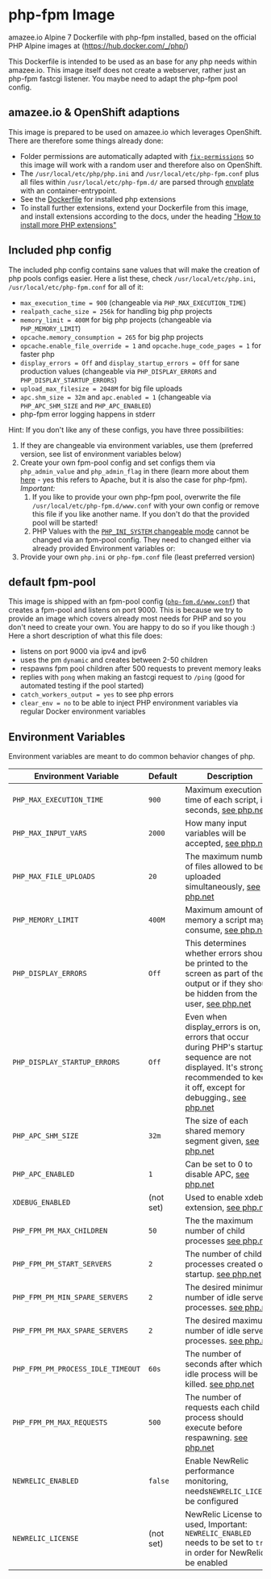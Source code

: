 # php-fpm Image

amazee.io Alpine 7 Dockerfile with php-fpm installed, based on the official PHP Alpine images at (https://hub.docker.com/_/php/)

This Dockerfile is intended to be used as an base for any php needs within amazee.io. This image itself does not create a webserver, rather just an php-fpm fastcgi listener. You maybe need to adapt the php-fpm pool config.

## amazee.io & OpenShift adaptions

This image is prepared to be used on amazee.io which leverages OpenShift. There are therefore some things already done:

- Folder permissions are automatically adapted with [`fix-permissions`](https://github.com/sclorg/s2i-base-container/blob/master/core/root/usr/bin/fix-permissions) so this image will work with a random user and therefore also on OpenShift.
- The `/usr/local/etc/php/php.ini` and `/usr/local/etc/php-fpm.conf` plus all files within `/usr/local/etc/php-fpm.d/` are parsed through [envplate](https://github.com/kreuzwerker/envplate) with an container-entrypoint.
- See the [Dockerfile](https://github.com/amazeeio/lagoon/blob/master/images/php/fpm/Dockerfile) for installed php extensions
- To install further extensions, extend your Dockerfile from this image, and install extensions according to the docs, under the heading ["How to install more PHP extensions"](https://github.com/docker-library/docs/blob/master/php/README.md#how-to-install-more-php-extensions)

## Included php config

The included php config contains sane values that will make the creation of php pools configs easier. Here a list these, check `/usr/local/etc/php.ini`, `/usr/local/etc/php-fpm.conf` for all of it:

- `max_execution_time = 900` (changeable via `PHP_MAX_EXECUTION_TIME`)
- `realpath_cache_size = 256k` for handling big php projects
- `memory_limit = 400M` for big php projects (changeable via `PHP_MEMORY_LIMIT`)
- `opcache.memory_consumption = 265` for big php projects
- `opcache.enable_file_override = 1` and `opcache.huge_code_pages = 1` for faster php
- `display_errors = Off` and `display_startup_errors = Off` for sane production values (changeable via `PHP_DISPLAY_ERRORS` and `PHP_DISPLAY_STARTUP_ERRORS`)
- `upload_max_filesize = 2048M` for big file uploads
- `apc.shm_size = 32m` and `apc.enabled = 1` (changeable via `PHP_APC_SHM_SIZE` and `PHP_APC_ENABLED`)
- php-fpm error logging happens in stderr

Hint: If you don't like any of these configs, you have three possibilities:
1. If they are changeable via environment variables, use them (preferred version, see list of environment variables below)
2. Create your own fpm-pool config and set configs them via `php_admin_value` and `php_admin_flag` in there (learn more about them [here](http://php.net/manual/en/configuration.changes.php) - yes this refers to Apache, but it is also the case for php-fpm). _Important:_
    1. If you like to provide your own php-fpm pool, overwrite the file `/usr/local/etc/php-fpm.d/www.conf` with your own config or remove this file if you like another name. If you don't do that the provided pool will be started!
    2. PHP Values with the [`PHP_INI_SYSTEM` changeable mode](http://php.net/manual/en/configuration.changes.modes.php) cannot be changed via an fpm-pool config. They need to changed either via already provided Environment variables or:
3. Provide your own `php.ini` or `php-fpm.conf` file (least preferred version)

## default fpm-pool

This image is shipped with an fpm-pool config ([`php-fpm.d/www.conf`](https://github.com/amazeeio/lagoon/blob/master/images/php/fpm/php-fpm.d/www.conf)) that creates a fpm-pool and listens on port 9000. This is because we try to provide an image which covers already most needs for PHP and so you don't need to create your own. You are happy to do so if you like though :) Here a short description of what this file does:

- listens on port 9000 via ipv4 and ipv6
- uses the pm `dynamic` and creates between 2-50 children
- respawns fpm pool children after 500 requests to prevent memory leaks
- replies with `pong` when making an fastcgi request to `/ping` (good for automated testing if the pool started)
- `catch_workers_output = yes` to see php errors
- `clear_env = no` to be able to inject PHP environment variables via regular Docker environment variables

## Environment Variables

Environment variables are meant to do common behavior changes of php.

| Environment Variable              | Default   | Description                                                                                                                                                                                                              |
| --------------------------------- | --------- | ------------------------------------------------------------------------------------------------------------------------------------------------------------------------------------------------------------------------ |
| `PHP_MAX_EXECUTION_TIME`          | `900`     | Maximum execution time of each script, in seconds,  [see php.net](http://php.net/max-execution-time)                                                                                                                     |
| `PHP_MAX_INPUT_VARS`              | `2000`    | How many input variables will be accepted, [see php.net](http://php.net/manual/en/info.configuration.php#ini.max-input-vars)
| `PHP_MAX_FILE_UPLOADS`              | `20`    | The maximum number of files allowed to be uploaded simultaneously, [see php.net](http://php.net/manual/en/ini.core.php#ini.max-file-uploads)|
| `PHP_MEMORY_LIMIT`                | `400M`    | Maximum amount of memory a script may consume,   [see php.net](http://php.net/memory-limit)                                                                                                                              |
| `PHP_DISPLAY_ERRORS`              | `Off`     | This determines whether errors should be printed to the screen as part of the output or if they should be hidden from the user, [see php.net](http://php.net/display-errors)                                             |
| `PHP_DISPLAY_STARTUP_ERRORS`      | `Off`     | Even when display_errors is on, errors that occur during PHP's startup sequence are not displayed. It's strongly recommended to keep it off, except for debugging., [see php.net](http://php.net/display-startup-errors) |
| `PHP_APC_SHM_SIZE`                | `32m`     | The size of each shared memory segment given, [see php.net](http://php.net/manual/en/apc.configuration.php#ini.apc.shm-size)                                                                                             |
| `PHP_APC_ENABLED`                 | `1`       | Can be set to 0 to disable APC, [see php.net](http://php.net/manual/en/apc.configuration.php#ini.apc.enabled)                                                                                                            |
| `XDEBUG_ENABLED`                  | (not set) | Used to enable xdebug extension, [see php.net](http://php.net/manual/en/apc.configuration.php#ini.apc.enabled)                                                                                                           |
| `PHP_FPM_PM_MAX_CHILDREN`         | `50`      | The the maximum number of child processes [see php.net](http://php.net/manual/en/install.fpm.configuration.php)                                                                                                          |
| `PHP_FPM_PM_START_SERVERS`        | `2`       | The number of child processes created on startup. [see php.net](http://php.net/manual/en/install.fpm.configuration.php)                                                                                                  |
| `PHP_FPM_PM_MIN_SPARE_SERVERS`    | `2`       | The desired minimum number of idle server processes. [see php.net](http://php.net/manual/en/install.fpm.configuration.php)                                                                                               |
| `PHP_FPM_PM_MAX_SPARE_SERVERS`    | `2`       | The desired maximum number of idle server processes. [see php.net](http://php.net/manual/en/install.fpm.configuration.php)                                                                                               |
| `PHP_FPM_PM_PROCESS_IDLE_TIMEOUT` | `60s`     | The number of seconds after which an idle process will be killed. [see php.net](http://php.net/manual/en/install.fpm.configuration.php)                                                                                  |
| `PHP_FPM_PM_MAX_REQUESTS`         | `500`     | The number of requests each child process should execute before respawning. [see php.net](http://php.net/manual/en/install.fpm.configuration.php)                                                                        |
| `NEWRELIC_ENABLED`                | `false`   | Enable NewRelic performance monitoring, needs`NEWRELIC_LICENSE` be configured                                                                                                                                            |
| `NEWRELIC_LICENSE`                | (not set) | NewRelic License to be used, Important: `NEWRELIC_ENABLED` needs to be set to `true` in order for NewRelic to be enabled                                                                                                 |
